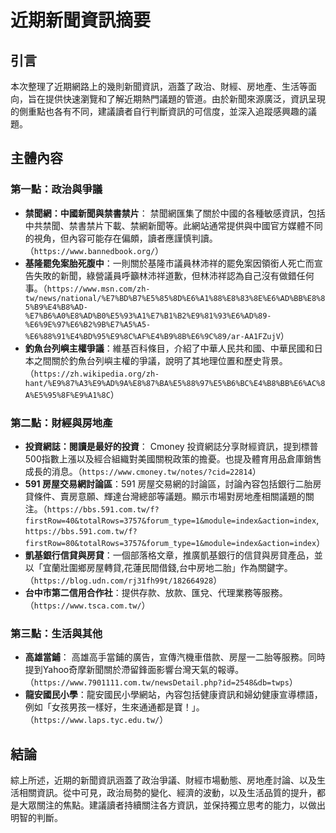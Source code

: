 # 近期新聞資訊摘要

## 引言

本次整理了近期網路上的幾則新聞資訊，涵蓋了政治、財經、房地產、生活等面向，旨在提供快速瀏覽和了解近期熱門議題的管道。由於新聞來源廣泛，資訊呈現的側重點也各有不同，建議讀者自行判斷資訊的可信度，並深入追蹤感興趣的議題。

## 主體內容

### 第一點：政治與爭議

*   **禁聞網：中國新聞與禁書禁片**： 禁聞網匯集了關於中國的各種敏感資訊，包括中共禁聞、禁書禁片下載、禁網新聞等。此網站通常提供與中國官方媒體不同的視角，但內容可能存在偏頗，讀者應謹慎判讀。（`https://www.bannedbook.org/`）
*   **基隆罷免案胎死腹中**：一則關於基隆市議員林沛祥的罷免案因領銜人死亡而宣告失敗的新聞，綠營議員呼籲林沛祥道歉，但林沛祥認為自己沒有做錯任何事。（`https://www.msn.com/zh-tw/news/national/%E7%BD%B7%E5%85%8D%E6%A1%88%E8%83%8E%E6%AD%BB%E8%85%B9%E4%B8%AD-%E7%B6%A0%E8%AD%B0%E5%93%A1%E7%B1%B2%E9%81%93%E6%AD%89-%E6%9E%97%E6%B2%9B%E7%A5%A5-%E6%88%91%E4%BD%95%E9%8C%AF%E4%B9%8B%E6%9C%89/ar-AA1FZujV`）
*   **釣魚台列嶼主權爭議**：維基百科條目，介紹了中華人民共和國、中華民國和日本之間關於釣魚台列嶼主權的爭議，說明了其地理位置和歷史背景。 （`https://zh.wikipedia.org/zh-hant/%E9%87%A3%E9%AD%9A%E8%87%BA%E5%88%97%E5%B6%BC%E4%B8%BB%E6%AC%8A%E5%95%8F%E9%A1%8C`）

### 第二點：財經與房地產

*   **投資網誌：閱讀是最好的投資**： Cmoney 投資網誌分享財經資訊，提到標普500指數上漲以及經合組織對美國關稅政策的擔憂。也提及體育用品倉庫銷售成長的消息。（`https://www.cmoney.tw/notes/?cid=22814`）
*   **591 房屋交易網討論區**：591 房屋交易網的討論區，討論內容包括銀行二胎房貸條件、賣房意願、輝達台灣總部等議題。顯示市場對房地產相關議題的關注。（`https://bbs.591.com.tw/f?firstRow=40&totalRows=3757&forum_type=1&module=index&action=index`, `https://bbs.591.com.tw/f?firstRow=80&totalRows=3757&forum_type=1&module=index&action=index`）
*   **凱基銀行信貸與房貸**：一個部落格文章，推廣凱基銀行的信貸與房貸產品，並以「宜蘭壯圍鄉房屋轉貸,花蓮民間借錢,台中房地二胎」作為關鍵字。（`https://blog.udn.com/rj31fh99t/182664928`）
*   **台中市第二信用合作社**：提供存款、放款、匯兌、代理業務等服務。（`https://www.tsca.com.tw/`）

### 第三點：生活與其他

*   **高雄當鋪**： 高雄高手當鋪的廣告，宣傳汽機車借款、房屋一二胎等服務。同時提到Yahoo奇摩新聞關於滯留鋒面影響台灣天氣的報導。（`https://www.7901111.com.tw/newsDetail.php?id=2548&db=twps`）
*   **龍安國民小學**：龍安國民小學網站，內容包括健康資訊和婦幼健康宣導標語，例如「女孩男孩一樣好，生來通通都是寶！」。 （`https://www.laps.tyc.edu.tw/`）

## 結論

綜上所述，近期的新聞資訊涵蓋了政治爭議、財經市場動態、房地產討論、以及生活相關資訊。從中可見，政治局勢的變化、經濟的波動，以及生活品質的提升，都是大眾關注的焦點。建議讀者持續關注各方資訊，並保持獨立思考的能力，以做出明智的判斷。

